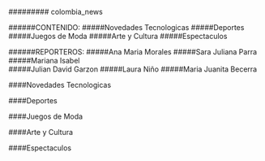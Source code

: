 ######### colombia_news

######CONTENIDO:
#####Novedades Tecnologicas 
#####Deportes
#####Juegos de Moda
#####Arte y Cultura
#####Espectaculos 

######REPORTEROS:
#####Ana Maria Morales 
#####Sara Juliana Parra 
#####Mariana Isabel  
#####Julian David Garzon
#####Laura Niño
#####Maria Juanita Becerra

####Novedades Tecnologicas


####Deportes


####Juegos de Moda


####Arte y Cultura


####Espectaculos

